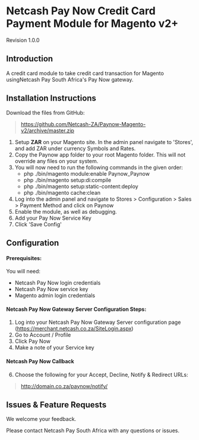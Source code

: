 Netcash Pay Now Credit Card Payment Module for Magento v2+
=======================================================

Revision 1.0.0

Introduction
------------
A credit card module to take credit card transaction for Magento usingNetcash Pay South Africa's Pay Now gateway.

Installation Instructions
-------------------------
Download the files from GitHub:

> https://github.com/Netcash-ZA/Paynow-Magento-v2/archive/master.zip

1. Setup **ZAR** on your Magento site. In the admin panel navigate to 'Stores', and add ZAR under currency Symbols and Rates.
2. Copy the Paynow app folder to your root Magento folder.
    This will not override any files on your system.
3. You will now need to run the following commands in the given order:
    - php ./bin/magento module:enable Paynow_Paynow
    - php ./bin/magento setup:di:compile
    - php ./bin/magento setup:static-content:deploy
    - php ./bin/magento cache:clean
4. Log into the admin panel and navigate to Stores > Configuration > Sales > Payment Method and click on Paynow
5. Enable the module, as well as debugging.
6. Add your Pay Now Service Key
7. Click 'Save Config'

Configuration
-------------

#### Prerequisites:

You will need:

* Netcash Pay Now login credentials
* Netcash Pay Now service key
* Magento admin login credentials

#### Netcash Pay Now Gateway Server Configuration Steps:

1. Log into your Netcash Pay Now Gateway Server configuration page (https://merchant.netcash.co.za/SiteLogin.aspx)
2. Go to Account / Profile
3. Click Pay Now
4. Make a note of your Service key

#### Netcash Pay Now Callback

6. Choose the following for your Accept, Decline, Notify & Redirect URLs:

> http://domain.co.za/paynow/notify/

Issues & Feature Requests
-------------------------

We welcome your feedback.

Please contact Netcash Pay South Africa with any questions or issues.
